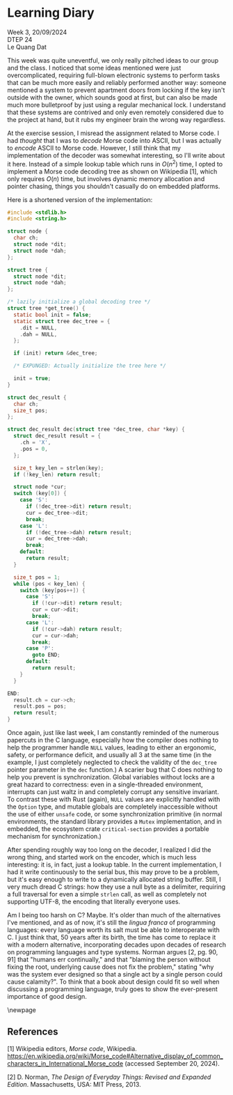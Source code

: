 # Learning Diary

Week 3, 20/09/2024  
DTEP 24  
Le Quang Dat

This week was quite uneventful, we only really pitched ideas to our group and
the class. I noticed that some ideas mentioned were just overcomplicated,
requiring full-blown electronic systems to perform tasks that can be much more
easily and reliably performed another way: someone mentioned a system to
prevent apartment doors from locking if the key isn't outside with the owner,
which sounds good at first, but can also be made much more bulletproof by just
using a regular mechanical lock. I understand that these systems are contrived
and only even remotely considered due to the project at hand, but it rubs my
engineer brain the wrong way regardless.

At the exercise session, I misread the assignment related to Morse code. I had
_thought_ that I was to _decode_ Morse code into ASCII, but I was actually to
_encode_ ASCII to Morse code. However, I still think that my implementation of
the decoder was somewhat interesting, so I'll write about it here. Instead of a
simple lookup table which runs in ${O(n^2)}$ time, I opted to implement a
Morse code decoding tree as shown on Wikipedia [1], which only requires ${O(n)}$
time, but involves dynamic memory allocation and pointer chasing, things you
shouldn't casually do on embedded platforms.

Here is a shortened version of the implementation:

```c
#include <stdlib.h>
#include <string.h>

struct node {
  char ch;
  struct node *dit;
  struct node *dah;
};

struct tree {
  struct node *dit;
  struct node *dah;
};

/* lazily initialize a global decoding tree */
struct tree *get_tree() {
  static bool init = false;
  static struct tree dec_tree = {
    .dit = NULL,
    .dah = NULL,
  };

  if (init) return &dec_tree;

  /* EXPUNGED: Actually initialize the tree here */

  init = true;
}

struct dec_result {
  char ch;
  size_t pos;
};

struct dec_result dec(struct tree *dec_tree, char *key) {
  struct dec_result result = {
    .ch = 'X',
    .pos = 0,
  };

  size_t key_len = strlen(key);
  if (!key_len) return result;

  struct node *cur;
  switch (key[0]) {
    case 'S':
      if (!dec_tree->dit) return result;
      cur = dec_tree->dit;
      break;
    case 'L':
      if (!dec_tree->dah) return result;
      cur = dec_tree->dah;
      break;
    default:
      return result;
  }

  size_t pos = 1;
  while (pos < key_len) {
    switch (key[pos++]) {
      case 'S':
        if (!cur->dit) return result;
        cur = cur->dit;
        break;
      case 'L':
        if (!cur->dah) return result;
        cur = cur->dah;
        break;
      case 'P':
        goto END;
      default:
        return result;
    }
  }

END:
  result.ch = cur->ch;
  result.pos = pos;
  return result;
}
```

Once again, just like last week, I am constantly reminded of the numerous
papercuts in the C language, especially how the compiler does nothing to help
the programmer handle `NULL` values, leading to either an ergonomic, safety,
or performance deficit, and usually all 3 at the same time (in the example, I
just completely neglected to check the validity of the `dec_tree` pointer
parameter in the `dec` function.) A scarier bug that C does nothing to help you
prevent is synchronization. Global variables without locks are a great hazard
to correctness: even in a single-threaded environment, interrupts can just waltz
in and completely corrupt any sensitive invariant. To contrast these with Rust
(again), `NULL` values are explicitly handled with the `Option` type, and
mutable globals are completely inaccessible without the use of either `unsafe`
code, or some synchronization primitive (in normal environments, the standard
library provides a `Mutex` implementation, and in embedded, the ecosystem crate
`critical-section` provides a portable mechanism for synchronization.)

After spending roughly way too long on the decoder, I realized I did the wrong
thing, and started work on the encoder, which is much less interesting: it is,
in fact, just a lookup table. In the current implementation, I had it write
continuously to the serial bus, this may prove to be a problem, but it's easy
enough to write to a dynamically allocated string buffer. Still, I very much
dread C strings: how they use a null byte as a delimiter, requiring a full
traversal for even a simple `strlen` call, as well as completely not supporting
UTF-8, the encoding that literally everyone uses.

Am I being too harsh on C? Maybe. It's older than much of the alternatives I've
mentioned, and as of now, it's still the _lingua franca_ of programming
languages: every language worth its salt must be able to interoperate with C.
I just think that, 50 years after its birth, the time has come to replace it
with a modern alternative, incorporating decades upon decades of research on
programming languages and type systems. Norman argues [2, pg. 90, 91] that
"humans err continually," and that "blaming the person without fixing the root,
underlying cause does not fix the problem," stating "why was the system ever
designed so that a single act by a single person could cause calamity?". To
think that a book about design could fit so well when discussing a programming
language, truly goes to show the ever-present importance of good design.

<div style="page-break-after: always;">\newpage</div>

## References

[1] Wikipedia editors, _Morse code_, Wikipedia. <https://en.wikipedia.org/wiki/Morse_code#Alternative_display_of_common_characters_in_International_Morse_code> (accessed September 20, 2024).

[2] D. Norman, _The Design of Everyday Things: Revised and Expanded Edition_. Massachusetts, USA: MIT Press, 2013.

